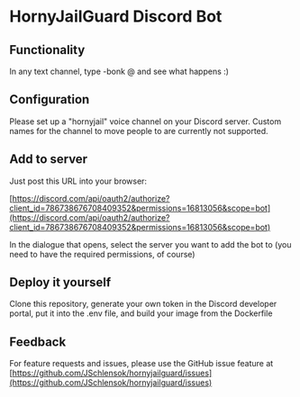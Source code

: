 # HornyJailGuard Discord Bot

## Functionality
In any text channel, type 
    -bonk @<username>
and see what happens :)
  
## Configuration
Please set up a "hornyjail" voice channel on your Discord server. Custom names for the channel to move people to are currently not supported.

## Add to server
Just post this URL into your browser: 

[https://discord.com/api/oauth2/authorize?client_id=786738676708409352&permissions=16813056&scope=bot](https://discord.com/api/oauth2/authorize?client_id=786738676708409352&permissions=16813056&scope=bot)

In the dialogue that opens, select the server you want to add the bot to (you need to have the required permissions, of course)

## Deploy it yourself
Clone this repository, generate your own token in the Discord developer portal, put it into the .env file, and build your image from the Dockerfile

## Feedback
For feature requests and issues, please use the GitHub issue feature at [https://github.com/JSchlensok/hornyjailguard/issues](https://github.com/JSchlensok/hornyjailguard/issues)
